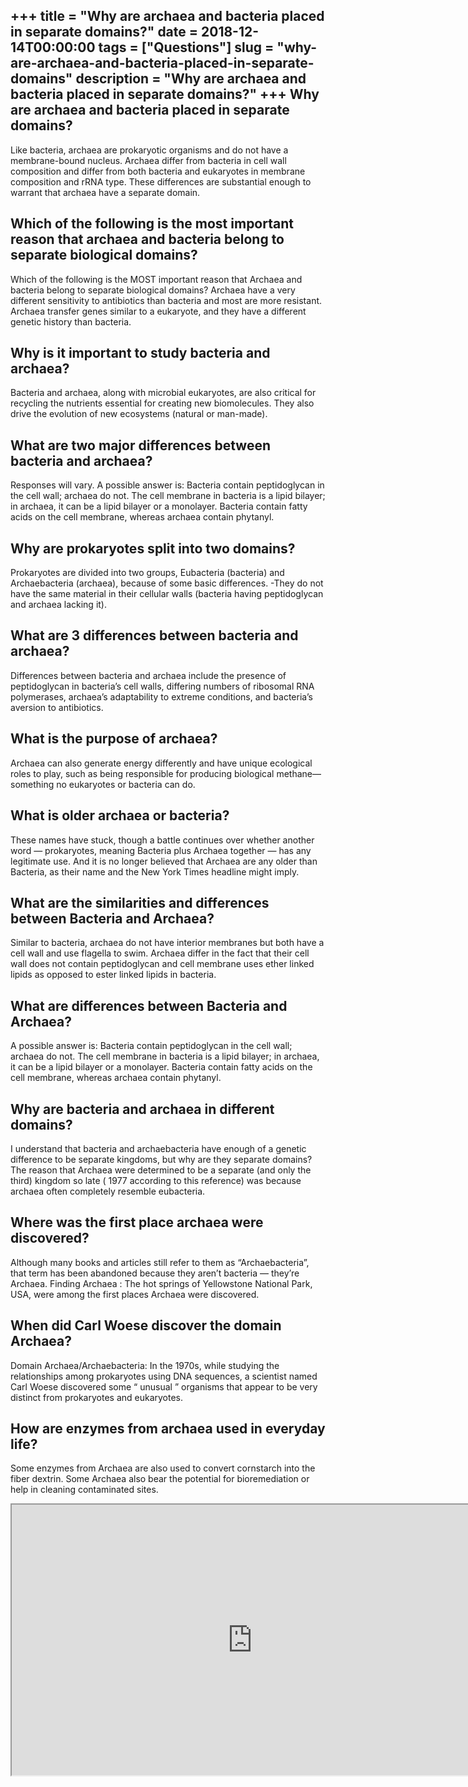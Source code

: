 +++
title = "Why are archaea and bacteria placed in separate domains?"
date = 2018-12-14T00:00:00
tags = ["Questions"]
slug = "why-are-archaea-and-bacteria-placed-in-separate-domains"
description = "Why are archaea and bacteria placed in separate domains?"
+++
Why are archaea and bacteria placed in separate domains?
--------------------------------------------------------

Like bacteria, archaea are prokaryotic organisms and do not have a membrane-bound nucleus. Archaea differ from bacteria in cell wall composition and differ from both bacteria and eukaryotes in membrane composition and rRNA type. These differences are substantial enough to warrant that archaea have a separate domain.

Which of the following is the most important reason that archaea and bacteria belong to separate biological domains?
--------------------------------------------------------------------------------------------------------------------

Which of the following is the MOST important reason that Archaea and bacteria belong to separate biological domains? Archaea have a very different sensitivity to antibiotics than bacteria and most are more resistant. Archaea transfer genes similar to a eukaryote, and they have a different genetic history than bacteria.

Why is it important to study bacteria and archaea?
--------------------------------------------------

Bacteria and archaea, along with microbial eukaryotes, are also critical for recycling the nutrients essential for creating new biomolecules. They also drive the evolution of new ecosystems (natural or man-made).

What are two major differences between bacteria and archaea?
------------------------------------------------------------

Responses will vary. A possible answer is: Bacteria contain peptidoglycan in the cell wall; archaea do not. The cell membrane in bacteria is a lipid bilayer; in archaea, it can be a lipid bilayer or a monolayer. Bacteria contain fatty acids on the cell membrane, whereas archaea contain phytanyl.

Why are prokaryotes split into two domains?
-------------------------------------------

Prokaryotes are divided into two groups, Eubacteria (bacteria) and Archaebacteria (archaea), because of some basic differences. -They do not have the same material in their cellular walls (bacteria having peptidoglycan and archaea lacking it).

What are 3 differences between bacteria and archaea?
----------------------------------------------------

Differences between bacteria and archaea include the presence of peptidoglycan in bacteria’s cell walls, differing numbers of ribosomal RNA polymerases, archaea’s adaptability to extreme conditions, and bacteria’s aversion to antibiotics.

What is the purpose of archaea?
-------------------------------

Archaea can also generate energy differently and have unique ecological roles to play, such as being responsible for producing biological methane—something no eukaryotes or bacteria can do.

What is older archaea or bacteria?
----------------------------------

These names have stuck, though a battle continues over whether another word — prokaryotes, meaning Bacteria plus Archaea together — has any legitimate use. And it is no longer believed that Archaea are any older than Bacteria, as their name and the New York Times headline might imply.

What are the similarities and differences between Bacteria and Archaea?
-----------------------------------------------------------------------

Similar to bacteria, archaea do not have interior membranes but both have a cell wall and use flagella to swim. Archaea differ in the fact that their cell wall does not contain peptidoglycan and cell membrane uses ether linked lipids as opposed to ester linked lipids in bacteria.

What are differences between Bacteria and Archaea?
--------------------------------------------------

A possible answer is: Bacteria contain peptidoglycan in the cell wall; archaea do not. The cell membrane in bacteria is a lipid bilayer; in archaea, it can be a lipid bilayer or a monolayer. Bacteria contain fatty acids on the cell membrane, whereas archaea contain phytanyl.

Why are bacteria and archaea in different domains?
--------------------------------------------------

I understand that bacteria and archaebacteria have enough of a genetic difference to be separate kingdoms, but why are they separate domains? The reason that Archaea were determined to be a separate (and only the third) kingdom so late ( 1977 according to this reference) was because archaea often completely resemble eubacteria.

Where was the first place archaea were discovered?
--------------------------------------------------

Although many books and articles still refer to them as “Archaebacteria”, that term has been abandoned because they aren’t bacteria — they’re Archaea. Finding Archaea : The hot springs of Yellowstone National Park, USA, were among the first places Archaea were discovered.

When did Carl Woese discover the domain Archaea?
------------------------------------------------

Domain Archaea/Archaebacteria: In the 1970s, while studying the relationships among prokaryotes using DNA sequences, a scientist named Carl Woese discovered some “ unusual ” organisms that appear to be very distinct from prokaryotes and eukaryotes.

How are enzymes from archaea used in everyday life?
---------------------------------------------------

Some enzymes from Archaea are also used to convert cornstarch into the fiber dextrin. Some Archaea also bear the potential for bioremediation or help in cleaning contaminated sites.

<iframe allow="accelerometer; autoplay; clipboard-write; encrypted-media; gyroscope; picture-in-picture" allowfullscreen="" class="__youtube_prefs__  epyt-is-override  no-lazyload" data-no-lazy="1" data-origheight="433" data-origwidth="770" data-skipgform_ajax_framebjll="" height="433" id="_ytid_42115" loading="lazy" src="https://www.youtube.com/embed/W25nI9kpxtU?enablejsapi=1&autoplay=0&cc_load_policy=0&cc_lang_pref=&iv_load_policy=1&loop=0&modestbranding=0&rel=1&fs=1&playsinline=0&autohide=2&theme=dark&color=red&controls=1&" title="YouTube player" width="770"></iframe>